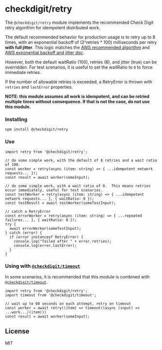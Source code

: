 # checkdigit/retry

The `@checkdigit/retry` module implements the recommended Check Digit retry algorithm for idempotent distributed work.

The default recommended behavior for production usage is to retry up to 8 times, with an exponential backoff
of (2^retries * 100) milliseconds per retry **with full jitter**.  This logic matches the
[AWS recommended algorithm](https://docs.aws.amazon.com/general/latest/gr/api-retries.html) and
[AWS exponential backoff and jitter doc]( https://aws.amazon.com/blogs/architecture/exponential-backoff-and-jitter/).

However, both the default waitRatio (100), retries (8), and jitter (true) can be overridden.  For
test scenarios, it is useful to set the waitRatio to `0` to force immediate retries.

If the number of allowable retries is exceeded, a RetryError is thrown with `retries` and `lastError` properties.

**NOTE: this module assumes all work is idempotent, and can be retried multiple times without consequence.  If that is
not the case, do not use this module.**

### Installing

`npm install @checkdigit/retry` 

### Use

```
import retry from '@checkdigit/retry';

// do some simple work, with the default of 8 retries and a wait ratio of 100.
const worker = retry(async (item: string) => { ...idempotent network requests... });
const result = await worker(someInput);

// do some simple work, with a wait ratio of 0.  This means retries occur immediately, useful for test scenarios.
const testWorker = retry(async (item: string) => { ...idempotent network requests... }, { waitRatio: 0 });
const testResult = await testWorker(someTestInput);

// catch a RetryError
const errorWorker = retry(async (item: string) => { ...repeated failures... }, { waitRatio: 0 });
try {
  await errorWorker(someTestInput);
} catch (error) {
  if (error instanceof RetryError) {
    console.log("failed after " + error.retries);
    console.log(error.lastError);
  }
}

```

### Using with [`@checkdigit/timeout`](https://github.com/checkdigit/timeout)

In some scenarios, it is recommended that this module is combined with
[`@checkdigit/timeout`](https://github.com/checkdigit/timeout).

```
import retry from '@checkdigit/retry';
import timeout from '@checkdigit/timeout';

// wait up to 60 seconds on each attempt, retry on timeout
const worker = await retry((item) => timeout((async (input) => ...work...)(item)))
const result = await worker(someInput);
```

## License

MIT
